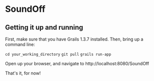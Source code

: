 # SoundOff

## Getting it up and running

First, make sure that you have Grails 1.3.7 installed.  Then, bring up a command line:

`cd your_working_directory`
`git pull`
`grails run-app`

Open up your browser, and navigate to http://localhost:8080/SoundOff

That's it, for now!